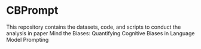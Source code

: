 # CBPrompt
This repository contains the datasets, code, and scripts to conduct the analysis in paper Mind the Biases: Quantifying Cognitive Biases in Language Model Prompting
